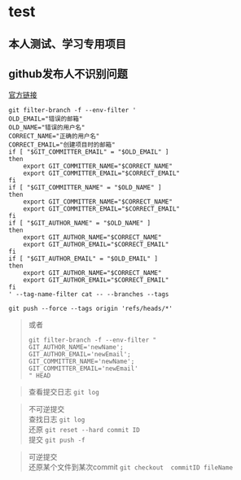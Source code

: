 # test

## 本人测试、学习专用项目

## github发布人不识别问题

[官方链接](https://help.github.com/cn/github/using-git/changing-author-info)

```
git filter-branch -f --env-filter '
OLD_EMAIL="错误的邮箱"
OLD_NAME="错误的用户名"
CORRECT_NAME="正确的用户名"
CORRECT_EMAIL="创建项目时的邮箱"
if [ "$GIT_COMMITTER_EMAIL" = "$OLD_EMAIL" ]
then
    export GIT_COMMITTER_NAME="$CORRECT_NAME"
    export GIT_COMMITTER_EMAIL="$CORRECT_EMAIL"
fi
if [ "$GIT_COMMITTER_NAME" = "$OLD_NAME" ]
then
    export GIT_COMMITTER_NAME="$CORRECT_NAME"
    export GIT_COMMITTER_EMAIL="$CORRECT_EMAIL"
fi
if [ "$GIT_AUTHOR_NAME" = "$OLD_NAME" ]
then
    export GIT_AUTHOR_NAME="$CORRECT_NAME"
    export GIT_AUTHOR_EMAIL="$CORRECT_EMAIL"
fi
if [ "$GIT_AUTHOR_EMAIL" = "$OLD_EMAIL" ]
then
    export GIT_AUTHOR_NAME="$CORRECT_NAME"
    export GIT_AUTHOR_EMAIL="$CORRECT_EMAIL"
fi
' --tag-name-filter cat -- --branches --tags
```


```
git push --force --tags origin 'refs/heads/*'
```

> 或者
> ```
> git filter-branch -f --env-filter "
> GIT_AUTHOR_NAME='newName';
> GIT_AUTHOR_EMAIL='newEmail';
> GIT_COMMITTER_NAME='newName';
> GIT_COMMITTER_EMAIL='newEmail'
> " HEAD
> ```



> 查看提交日志 `git log`

> 不可逆提交  
> 查找日志 `git log`  
> 还原 `git reset --hard commit ID`  
> 提交 `git push -f`

> 可逆提交  
> 还原某个文件到某次commit `git checkout  commitID fileName`




